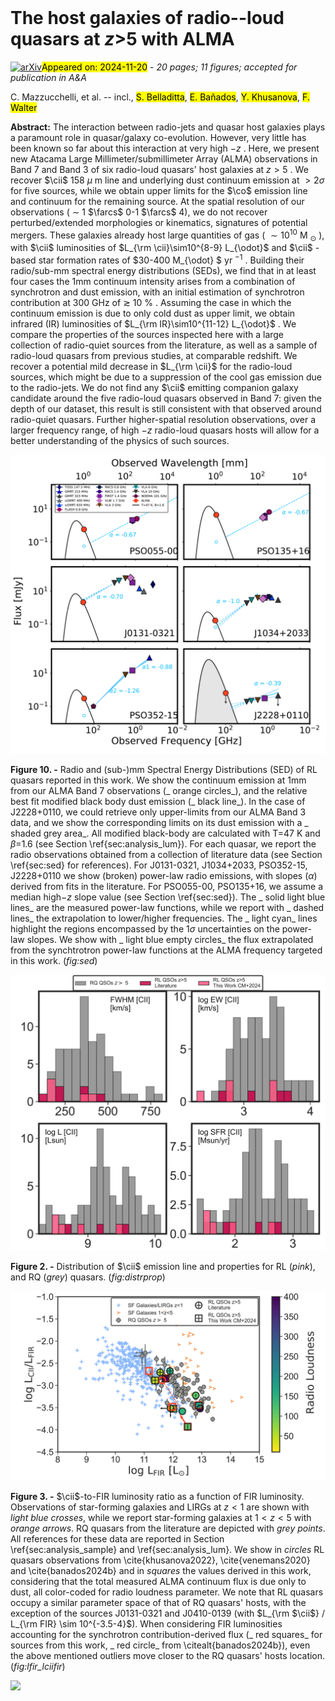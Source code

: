 <div class="macros" style="visibility:hidden;">
$\newcommand{\ensuremath}{}$
$\newcommand{\xspace}{}$
$\newcommand{\object}[1]{\texttt{#1}}$
$\newcommand{\farcs}{{.}''}$
$\newcommand{\farcm}{{.}'}$
$\newcommand{\arcsec}{''}$
$\newcommand{\arcmin}{'}$
$\newcommand{\ion}[2]{#1#2}$
$\newcommand{\textsc}[1]{\textrm{#1}}$
$\newcommand{\hl}[1]{\textrm{#1}}$
$\newcommand{\footnote}[1]{}$
$\newcommand{\lya}{\mathrm{Ly}\ensuremath{\alpha}}$
$\newcommand{\civ}{C IV}$
$\newcommand{\mgii}{Mg II}$
$\newcommand{\cii}{[C II]}$
$\newcommand{\co}{CO(6-5)}$
$\newcommand{\cp}{C^{+}}$</div>



<div id="title">

# The host galaxies of radio--loud quasars at $z>$5 with ALMA

</div>
<div id="comments">

[![arXiv](https://img.shields.io/badge/arXiv-2411.11952-b31b1b.svg)](https://arxiv.org/abs/2411.11952)<mark>Appeared on: 2024-11-20</mark> -  _20 pages; 11 figures; accepted for publication in A&A_

</div>
<div id="authors">

C. Mazzucchelli, et al. -- incl., <mark>S. Belladitta</mark>, <mark>E. Bañados</mark>, <mark>Y. Khusanova</mark>, <mark>F. Walter</mark>

</div>
<div id="abstract">

**Abstract:** The interaction between radio-jets and quasar host galaxies plays a paramount role in quasar/galaxy co-evolution. However, very little has been known so far about this interaction at very high $-z$ .  Here, we present new Atacama Large Millimeter/submillimeter Array (ALMA) observations in Band 7 and Band 3 of six radio-loud quasars' host galaxies at $z > 5$ . We recover $\cii$ 158 $\mu$ m line and underlying dust continuum emission at $>2\sigma$ for five sources, while we obtain upper limits for the $\co$ emission line and continuum for the remaining source.  At the spatial resolution of our observations ( $\sim$ 1 $\farcs$ 0-1 $\farcs$ 4), we do not recover perturbed/extended morphologies or kinematics, signatures of potential mergers.  These galaxies already host large quantities of gas ( $\sim10^{10}$ M $_{\odot}$ ), with $\cii$ luminosities of $L_{\rm \cii}\sim10^{8-9} L_{\odot}$ and $\cii$ -based star formation rates of $30-400 M_{\odot} $ yr $^{-1}$ .  Building their radio/sub-mm spectral energy distributions (SEDs), we find that in at least four cases the 1mm continuum intensity arises from a combination of synchrotron and dust emission, with an initial estimation of synchrotron contribution at 300 GHz of $\gtrsim$ 10 \% .  Assuming the case in which the continuum emission is due to only cold dust as upper limit, we obtain infrared (IR) luminosities of $L_{\rm IR}\sim10^{11-12} L_{\odot}$ .  We compare the properties of the sources inspected here with a large collection of radio-quiet sources from the literature, as well as a sample of radio-loud quasars from previous studies, at comparable redshift.  We recover a potential mild decrease in $L_{\rm \cii}$ for the radio-loud sources, which might be due to a suppression of the cool gas emission due to the radio-jets.  We do not find any $\cii$ emitting companion galaxy candidate around the five radio-loud quasars observed in Band 7: given the depth of our dataset, this result is still consistent with that observed around radio-quiet quasars.  Further higher-spatial resolution observations, over a larger frequency range, of high $-z$ radio-loud quasars hosts will allow for a better understanding of the physics of such sources.

</div>

<div id="div_fig1">

<img src="tmp_2411.11952/./fig_all_qsos_sed_202408.png" alt="Fig10" width="100%"/>

**Figure 10. -** Radio and (sub-)mm Spectral Energy Distributions (SED) of RL quasars reported in this work. We show the continuum emission at 1mm from our ALMA Band 7 observations (_ orange circles_), and the relative best fit modified black body dust emission (_ black line_). In the case of J2228+0110, we could retrieve only upper-limits from our ALMA Band 3 data, and we show the corresponding limits on its dust emission with a _ shaded grey area_. All modified black-body are calculated with T=47 K and $\beta=$1.6 (see Section \ref{sec:analysis_lum}). For each quasar, we report the radio observations obtained from a collection of literature data (see Section \ref{sec:sed} for references). For J0131-0321, J1034+2033, PSO352-15, J2228+0110 we show (broken) power-law radio emissions, with slopes ($\alpha$) derived from fits in the literature. For PSO055-00, PSO135+16, we assume a median high$-z$ slope value (see Section \ref{sec:sed}). The _ solid light blue lines_ are the measured power-law functions, while we report with _ dashed lines_ the extrapolation to lower/higher frequencies. The _ light cyan_ lines highlight the regions encompassed by the 1$\sigma$ uncertainties on the power-law slopes. We show with _ light blue empty circles_ the flux extrapolated from the synchtrotron power-law functions at the ALMA frequency targeted in this work. (*fig:sed*)

</div>
<div id="div_fig2">

<img src="tmp_2411.11952/./fig_quant_distr_202408_cii-1.png" alt="Fig2" width="100%"/>

**Figure 2. -**  Distribution of $\cii$  emission line and properties for RL (_pink_), and RQ (_grey_) quasars.  (*fig:distrprop*)

</div>
<div id="div_fig3">

<img src="tmp_2411.11952/./fig_lfir_lciifir_20240826_v4.png" alt="Fig3" width="100%"/>

**Figure 3. -** $\cii$-to-FIR luminosity ratio as a function of FIR luminosity. Observations of star-forming galaxies and LIRGs at $z<1$ are shown with _light blue crosses_, while we report star-forming galaxies at $1<z<5$ with _orange arrows_. RQ quasars from the literature are depicted with _grey points_. All references for these data are reported in Section \ref{sec:analysis_sample} and \ref{sec:analysis_lum}. We show in _circles_ RL quasars observations from \cite{khusanova2022}, \cite{venemans2020} and \cite{banados2024b} and in _squares_ the values derived in this work, considering that the total measured ALMA continuum flux is due only to dust, all color-coded for radio loudness parameter. We note that RL quasars occupy a similar parameter space of that of RQ quasars' hosts, with the exception of the sources J0131-0321 and J0410-0139 (with $L_{\rm $\cii$} / L_{\rm FIR} \sim 10^{-3.5-4}$). When considering FIR luminosities accounting for the synchrotron contribution-derived flux (_ red squares_ for sources from this work, _ red circle_ from \citealt{banados2024b}), even the above mentioned outliers move closer to the RQ quasars' hosts location.  (*fig:lfir_lciifir*)

</div><div id="qrcode"><img src=https://api.qrserver.com/v1/create-qr-code/?size=100x100&data="https://arxiv.org/abs/2411.11952"></div>